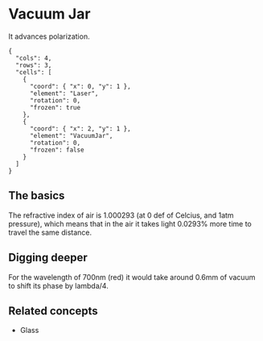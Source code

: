 # Vacuum Jar

It advances polarization.

```{quantum-board}
{
  "cols": 4,
  "rows": 3,
  "cells": [
    {
      "coord": { "x": 0, "y": 1 },
      "element": "Laser",
      "rotation": 0,
      "frozen": true
    },
    {
      "coord": { "x": 2, "y": 1 },
      "element": "VacuumJar",
      "rotation": 0,
      "frozen": false
    }
  ]
}
```

## The basics

The refractive index of air is 1.000293 (at 0 def of Celcius, and 1atm pressure), which means that in the air it takes light 0.0293% more time to travel the same distance.

## Digging deeper

For the wavelength of 700nm (red) it would take around 0.6mm of vacuum to shift its phase by lambda/4.

## Related concepts

* Glass
